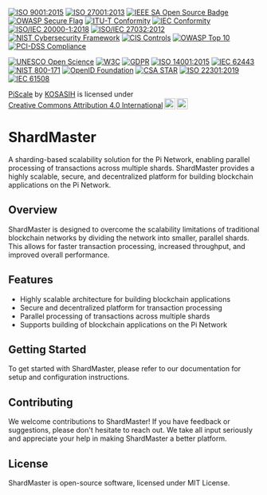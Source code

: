 [![ISO 9001:2015](https://img.shields.io/badge/ISO%209001-2015-blue.svg)](https://www.iso.org/iso-9001-quality-management.html)
[![ISO 27001:2013](https://img.shields.io/badge/ISO%2027001-2013-green.svg)](https://www.iso.org/iso-27001-information-security.html)
[![IEEE SA Open Source Badge](https://img.shields.io/badge/IEEE%20SA%20Open%20Source-OSB-blue.svg)](https://opensource.ieee.org/badges/)
[![OWASP Secure Flag](https://img.shields.io/badge/OWASP-Secure%20Flag-yellow.svg)](https://owasp.org/index.php/OWASP_Secure_Flag)
[![ITU-T Conformity](https://img.shields.io/badge/ITU--T-Conformity-blue.svg)](https://www.itu.int/en/ITU-T/Pages/default.aspx)
[![IEC Conformity](https://img.shields.io/badge/IEC-Conformity-red.svg)](https://www.iec.ch/)
[![ISO/IEC 20000-1:2018](https://img.shields.io/badge/ISO%2FIEC%2020000--1-2018-green.svg)](https://www.iso.org/iso-20000-it-service-management.html)
[![ISO/IEC 27032:2012](https://img.shields.io/badge/ISO%2FIEC%2027032-2012-orange.svg)](https://www.iso.org/iso-27032-cybersecurity.html)
[![NIST Cybersecurity Framework](https://img.shields.io/badge/NIST-Cybersecurity%20Framework-blue.svg)](https://www.nist.gov/cyberframework)
[![CIS Controls](https://img.shields.io/badge/CIS-Controls-green.svg)](https://www.cisecurity.org/controls/)
[![OWASP Top 10](https://img.shields.io/badge/OWASP-Top%2010-red.svg)](https://owasp.org/www-project-top-ten/)
[![PCI-DSS Compliance](https://img.shields.io/badge/PCI--DSS-Compliance-yellow.svg)](https://www.pcisecuritystandards.org/)

[![UNESCO Open Science](https://img.shields.io/badge/UNESCO-Open%20Science-blue.svg)](https://en.unesco.org/science-sustainable-future/open-science)
[![W3C](https://img.shields.io/badge/W3C-Valid-blue.svg)](https://www.w3.org/)
[![GDPR](https://img.shields.io/badge/GDPR-Compliant-green.svg)](https://ec.europa.eu/commission/priorities/justice-and-fundamental-rights/data-protection_en)
[![ISO 14001:2015](https://img.shields.io/badge/ISO%2014001-2015-green.svg)](https://www.iso.org/iso-14001-environmental-management.html)
[![IEC 62443](https://img.shields.io/badge/IEC%2062443-Industrial%20Automation%20Security-red.svg)](https://www.iec.ch/functionalsafety/)
[![NIST 800-171](https://img.shields.io/badge/NIST%20800--171-Controlled%20Unclassified%20Information-blue.svg)](https://nvlpubs.nist.gov/nistpubs/SpecialPublications/NIST.SP.800-171.pdf)
[![OpenID Foundation](https://img.shields.io/badge/OpenID%20Foundation-Certified-green.svg)](https://openid.net/certification/)
[![CSA STAR](https://img.shields.io/badge/CSA%20STAR-Registered-blue.svg)](https://www.cloudsecurityalliance.org/star/)
[![ISO 22301:2019](https://img.shields.io/badge/ISO%2022301-2019-green.svg)](https://www.iso.org/iso-22301-business-continuity.html)
[![IEC 61508](https://img.shields.io/badge/IEC%2061508-Functional%20Safety-red.svg)](https://www.iec.ch/functionalsafety/)



<p xmlns:cc="http://creativecommons.org/ns#" xmlns:dct="http://purl.org/dc/terms/"><a property="dct:title" rel="cc:attributionURL" href="https://github.com/KOSASIH/ShardMaster">PiScale</a> by <a rel="cc:attributionURL dct:creator" property="cc:attributionName" href="https://www.linkedin.com/in/kosasih-81b46b5a">KOSASIH</a> is licensed under <a href="https://creativecommons.org/licenses/by/4.0/?ref=chooser-v1" target="_blank" rel="license noopener noreferrer" style="display:inline-block;">Creative Commons Attribution 4.0 International<img style="height:22px!important;margin-left:3px;vertical-align:text-bottom;" src="https://mirrors.creativecommons.org/presskit/icons/cc.svg?ref=chooser-v1" alt=""><img style="height:22px!important;margin-left:3px;vertical-align:text-bottom;" src="https://mirrors.creativecommons.org/presskit/icons/by.svg?ref=chooser-v1" alt=""></a></p>

# ShardMaster

A sharding-based scalability solution for the Pi Network, enabling parallel processing of transactions across multiple shards. ShardMaster provides a highly scalable, secure, and decentralized platform for building blockchain applications on the Pi Network.

## Overview
ShardMaster is designed to overcome the scalability limitations of traditional blockchain networks by dividing the network into smaller, parallel shards. This allows for faster transaction processing, increased throughput, and improved overall performance.

## Features
* Highly scalable architecture for building blockchain applications
* Secure and decentralized platform for transaction processing
* Parallel processing of transactions across multiple shards
* Supports building of blockchain applications on the Pi Network

## Getting Started
To get started with ShardMaster, please refer to our documentation for setup and configuration instructions.

## Contributing
We welcome contributions to ShardMaster! If you have feedback or suggestions, please don't hesitate to reach out. We take all input seriously and appreciate your help in making ShardMaster a better platform.

## License
ShardMaster is open-source software, licensed under MIT License.

